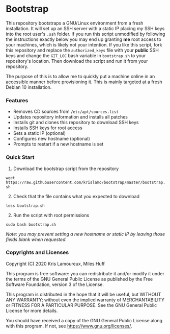 # Bootstrap
This repository bootstraps a GNU/Linux environment from a fresh installation. It will set up an SSH server with a static IP placing _my_ SSH keys into the root user's `.ssh` folder. If you run this script unmodified by following the instructions exactly below you may end up granting **me** root access to your machines, which is likely not your intention. If you like this script, fork this repository and replace the `authorized_keys` file with your **public** SSH keys and change the `GIT_LOC` bash variable in `bootstrap.sh` to your repository's location. Then download the script and run it from your repository.

The purpose of this is to allow me to quickly put a machine online in an accessible manner before provisioning it. This is mainly targeted at a fresh Debian 10 installation.

### Features
* Removes CD sources from `/etc/apt/sources.list`
* Updates repository information and installs all patches
* Installs git and clones this repository to download SSH keys
* Installs SSH keys for root access
* Sets a static IP (optional)
* Configures new hostname (optional)
* Prompts to restart if a new hostname is set

### Quick Start
1. Download the bootstrap script from the repository

`wget https://raw.githubusercontent.com/krislamo/bootstrap/master/bootstrap.sh`

2. Check that the file contains what you expected to download

`less bootstrap.sh`

2. Run the script with root permissions

`sudo bash bootstrap.sh`

_Note: you may prevent setting a new hostname or static IP by leaving those fields blank when requested._


### Copyrights and Licenses
Copyright (C) 2020  Kris Lamoureux, Miles Huff

This program is free software: you can redistribute it and/or modify it under the terms of the GNU General Public License as published by the Free Software Foundation, version 3 of the License.

This program is distributed in the hope that it will be useful, but WITHOUT ANY WARRANTY; without even the implied warranty of MERCHANTABILITY or FITNESS FOR A PARTICULAR PURPOSE.  See the GNU General Public License for more details.

You should have received a copy of the GNU General Public License along with this program. If not, see <https://www.gnu.org/licenses/>.
